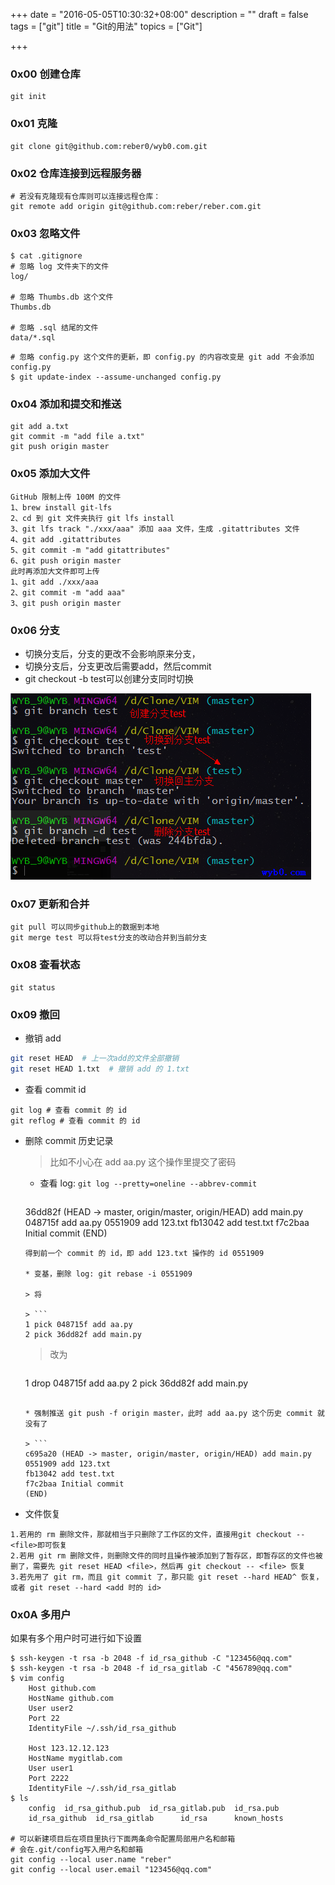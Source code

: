 +++
date = "2016-05-05T10:30:32+08:00"
description = ""
draft = false
tags = ["git"]
title = "Git的用法"
topics = ["Git"]

+++

### 0x00 创建仓库
```
git init
```

### 0x01 克隆
```
git clone git@github.com:reber0/wyb0.com.git
```

### 0x02 仓库连接到远程服务器
```
# 若没有克隆现有仓库则可以连接远程仓库：
git remote add origin git@github.com:reber/reber.com.git
```

### 0x03 忽略文件
```
$ cat .gitignore
# 忽略 log 文件夹下的文件
log/

# 忽略 Thumbs.db 这个文件
Thumbs.db

# 忽略 .sql 结尾的文件
data/*.sql
```

```
# 忽略 config.py 这个文件的更新，即 config.py 的内容改变是 git add 不会添加 config.py
$ git update-index --assume-unchanged config.py
```

### 0x04 添加和提交和推送
```
git add a.txt
git commit -m "add file a.txt"
git push origin master
```

### 0x05 添加大文件
```
GitHub 限制上传 100M 的文件
1、brew install git-lfs
2、cd 到 git 文件夹执行 git lfs install
3、git lfs track "./xxx/aaa" 添加 aaa 文件，生成 .gitattributes 文件
4、git add .gitattributes
5、git commit -m "add gitattributes"
6、git push origin master
此时再添加大文件即可上传
1、git add ./xxx/aaa
2、git commit -m "add aaa"
3、git push origin master
```

### 0x06 分支
* 切换分支后，分支的更改不会影响原来分支，
* 切换分支后，分支更改后需要add，然后commit
* git checkout -b test可以创建分支同时切换

![分支](/img/post/git_branch.png)

### 0x07 更新和合并
```
git pull 可以同步github上的数据到本地
git merge test 可以将test分支的改动合并到当前分支
```

### 0x08 查看状态
```
git status
```

### 0x09 撤回

* 撤销 add
```bash
git reset HEAD  # 上一次add的文件全部撤销
git reset HEAD 1.txt  # 撤销 add 的 1.txt
```

* 查看 commit id
```
git log # 查看 commit 的 id  
git reflog # 查看 commit 的 id  
```

* 删除 commit 历史记录

    > 比如不小心在 add aa.py 这个操作里提交了密码

    * 查看 log: `git log --pretty=oneline --abbrev-commit`

    > ```
    36dd82f (HEAD -> master, origin/master, origin/HEAD) add main.py
    048715f add aa.py
    0551909 add 123.txt
    fb13042 add test.txt
    f7c2baa Initial commit
    (END)
    ```
    得到前一个 commit 的 id，即 add 123.txt 操作的 id 0551909

    * 变基，删除 log: git rebase -i 0551909
    
    > 将

    > ```
    1 pick 048715f add aa.py
    2 pick 36dd82f add main.py
    ```

    > 改为

    > ```
    1 drop 048715f add aa.py
    2 pick 36dd82f add main.py
    ```

    * 强制推送 git push -f origin master，此时 add aa.py 这个历史 commit 就没有了

    > ```
    c695a20 (HEAD -> master, origin/master, origin/HEAD) add main.py
    0551909 add 123.txt
    fb13042 add test.txt
    f7c2baa Initial commit
    (END)
    ```

* 文件恢复

```
1.若用的 rm 删除文件，那就相当于只删除了工作区的文件，直接用git checkout -- <file>即可恢复
2.若用 git rm 删除文件，则删除文件的同时且操作被添加到了暂存区，即暂存区的文件也被删了，需要先 git reset HEAD <file>，然后再 git checkout -- <file> 恢复
3.若先用了 git rm，而且 git commit 了，那只能 git reset --hard HEAD^ 恢复，或者 git reset --hard <add 时的 id>
```

### 0x0A 多用户
如果有多个用户时可进行如下设置
```
$ ssh-keygen -t rsa -b 2048 -f id_rsa_github -C "123456@qq.com"
$ ssh-keygen -t rsa -b 2048 -f id_rsa_gitlab -C "456789@qq.com"
$ vim config
    Host github.com
    HostName github.com
    User user2
    Port 22
    IdentityFile ~/.ssh/id_rsa_github

    Host 123.12.12.123
    HostName mygitlab.com
    User user1
    Port 2222
    IdentityFile ~/.ssh/id_rsa_gitlab
$ ls
    config  id_rsa_github.pub  id_rsa_gitlab.pub  id_rsa.pub
    id_rsa_github  id_rsa_gitlab      id_rsa      known_hosts

# 可以新建项目后在项目里执行下面两条命令配置局部用户名和邮箱
# 会在.git/config写入用户名和邮箱
git config --local user.name "reber"  
git config --local user.email "123456@qq.com"
```
